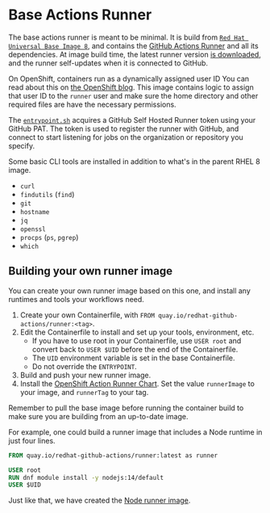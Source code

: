 # Base Actions Runner

The base actions runner is meant to be minimal. It is build from [`Red Hat Universal Base Image 8`](https://catalog.redhat.com/software/containers/ubi8/ubi/5c359854d70cc534b3a3784e?architecture=amd64&image=65ba0f47b1cc4fe96822e849&container-tabs=overview), and contains the [GitHub Actions Runner](https://github.com/actions/runner/) and all its dependencies. At image build time, the latest runner version [is downloaded](./get-runner-release.sh), and the runner self-updates when it is connected to GitHub.

On OpenShift, containers run as a dynamically assigned user ID You can read about this on [the OpenShift blog](https://www.openshift.com/blog/a-guide-to-openshift-and-uids). This image contains logic to assign that user ID to the `runner` user and make sure the home directory and other required files are have the necessary permissions.

The [`entrypoint.sh`](./entrypoint.sh) acquires a GitHub Self Hosted Runner token using your GitHub PAT. The token is used to register the runner with GitHub, and connect to start listening for jobs on the organization or repository you specify.

Some basic CLI tools are installed in addition to what's in the parent RHEL 8 image.

- `curl`
- `findutils` (`find`)
- `git`
- `hostname`
- `jq`
- `openssl`
- `procps` (`ps`, `pgrep`)
- `which`

<a id="own-image"></a>
## Building your own runner image

You can create your own runner image based on this one, and install any runtimes and tools your workflows need.

1. Create your own Containerfile, with `FROM quay.io/redhat-github-actions/runner:<tag>`.
2. Edit the Containerfile to install and set up your tools, environment, etc.
    - If you have to use root in your Containerfile, use `USER root` and convert back to `USER $UID` before the end of the Containerfile.
    - The `UID` environment variable is set in the base Containerfile.
    - Do not override the `ENTRYPOINT`.
3. Build and push your new runner image.
4. Install the [OpenShift Action Runner Chart](https://github.com/redhat-actions/openshift-actions-runner-chart). Set the value `runnerImage` to your image, and `runnerTag` to your tag.

Remember to pull the base image before running the container build to make sure you are building from an up-to-date image.

For example, one could build a runner image that includes a Node runtime in just four lines.
```Dockerfile
FROM quay.io/redhat-github-actions/runner:latest as runner

USER root
RUN dnf module install -y nodejs:14/default
USER $UID
```

Just like that, we have created the [Node runner image](../node/).
